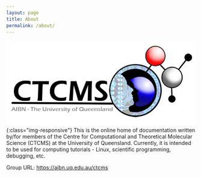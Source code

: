 ```yaml
---
layout: page
title: About
permalink: /about/
---
```

![CTCMS Logo](/assets/CTCMS_logo.png){:class="img-responsive"}
This is the online home of documentation written by/for members of the Centre for Computational
and Theoretical Molecular Science (CTCMS) at the University of Queensland. Currently, it is intended to
be used for computing tutorials - Linux, scientific programming, debugging, etc.

Group URL: <https://aibn.uq.edu.au/ctcms>
